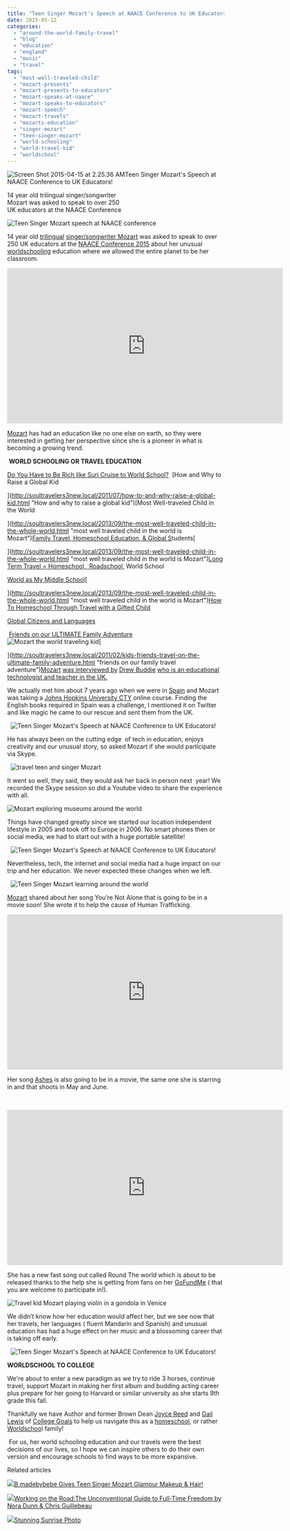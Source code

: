 ```yaml
---
title: "Teen Singer Mozart's Speech at NAACE Conference to UK Educators!"
date: 2015-05-12
categories: 
  - "around-the-world-family-travel"
  - "blog"
  - "education"
  - "england"
  - "music"
  - "travel"
tags: 
  - "most-well-traveled-child"
  - "mozart-presents"
  - "mozart-presents-to-educators"
  - "mozart-speaks-at-naace"
  - "mozart-speaks-to-educators"
  - "mozart-speech"
  - "mozart-travels"
  - "mozarts-education"
  - "singer-mozart"
  - "teen-singer-mozart"
  - "world-schooling"
  - "world-travel-kid"
  - "worldschool"
---
```


  
![Screen Shot 2015-04-15 at 2.25.36 AM](https://pub-ac94b3f306b24c0dba4238943c97f2e1.r2.dev/6a00e5502a9507883301bb0827ebd6970d.jpg)Teen Singer Mozart's Speech at  
NAACE Conference to UK Educators!  
  
14 year old trilingual singer/songwriter  
Mozart was asked to speak to over 250  
UK educators at the NAACE Conference

<!--more-->  
  
![Teen Singer Mozart speech at NAACE conference](https://pub-ac94b3f306b24c0dba4238943c97f2e1.r2.dev/6a00e5502a9507883301b8d111f435970c.png)  
  
  

14 year old [trilingual](http://soultravelers3new.local/2013/12/trilingual-mozart-travel-kid-expert-speaks-at-gec-about-world-education.html "trilingual Mozart speech") [singer/songwriter Mozart](http://soultravelers3new.local/2014/03/mozart-beautiful-teen-singer-songwriter-musician.html "singer songwriter Mozart") was asked to speak to over 250 UK educators at the [NAACE Conference 2015](http://www.naace.co.uk "naace") about her unusual [worldschooling](http://soultravelers3new.local/2012/10/curriculum-vitae-for-a-gifted-child-world-schooling.html "world school CV for Mozart") education where we allowed the entire planet to be her classroom. 

  

<iframe allowfullscreen src="https://www.youtube.com/embed/b-w14sXZXVE" frameborder="0" height="360" width="640"></iframe>

  
  
[Mozart](http://soultravelers3new.local/2015/01/-q-a-mozarts-take-on-travel-music-homeschool.html "teen singer and traveler Mozart") has had an education like no one else on earth, so they were interested in getting her perspective since she is a pioneer in what is becoming a growing trend. 

 **WORLD SCHOOLING OR TRAVEL EDUCATION**

[Do You Have to Be Rich like Suri Cruise to World School?](http://soultravelers3new.local/2012/09/do-you-have-to-be-rich-like-suri-cruise-to-world-school-learn-mandarin-.html "do you have to be rich like sure cruise to world school?")  [How and Why to Raise a Global Kid  
  
](http://soultravelers3new.local/2011/07/how-to-and-why-raise-a-global-kid.html "How and why to raise a global kid")[Most Well-traveled Child in the World  
  
](http://soultravelers3new.local/2013/09/the-most-well-traveled-child-in-the-whole-world.html "most well traveled child in the world is Mozart")[Family Travel, Homeschool Education, & Global S](http://soultravelers3new.local/2010/04/family-travel-homeschool-education-global-students-lifestyle-design-location-independent-4hww-around.html "HOMESCHOOLING AND TRAVEL")tudents[  
  
](http://soultravelers3new.local/2013/09/the-most-well-traveled-child-in-the-whole-world.html "most well traveled child in the world is Mozart")[Long Term Travel = Homeschool,  Roadschool,](http://soultravelers3new.local/2010/03/long-term-family-travel-homeschool-roadschool-world-school-digitalnomad-lifestyle-design-virtual-.html "LONG TERM TRAVEL = HOMESCHOOL, ROADSCHOOL , WORLD SCHOOL") World School  
  
[World as My Middle School](http://soultravelers3new.local/2014/04/world-as-my-middle-school-the-atlantic-soultravelers3.html "world as my middle school - The Atlantic ")[  
  
](http://soultravelers3new.local/2013/09/the-most-well-traveled-child-in-the-whole-world.html "most well traveled child in the world is Mozart")[How To Homeschool Through Travel with a Gifted Child](http://soultravelers3new.local/2012/09/how-to-homeschool-through-travel-with-a-gifted-child-.html "HOW TO HOMESCHOOL WITH A GIFTED CHILD THROUGH TRAVEL")  
  
[Global Citizens and Languages](http://soultravelers3new.local/2012/05/global-citizens-spanish-and-mandarin-immersion.html "Global citizens and language immersion")

 [Friends on our ULTIMATE Family Adventure](http://soultravelers3new.local/2011/02/kids-friends-travel-on-the-ultimate-family-adventure.html "friends on our family travel adventure") ![Mozart the world traveling kid](https://pub-ac94b3f306b24c0dba4238943c97f2e1.r2.dev/6a00e5502a9507883301bb082cf14e970d.png)[  
  
](http://soultravelers3new.local/2011/02/kids-friends-travel-on-the-ultimate-family-adventure.html "friends on our family travel adventure")[Mozart](http://soultravelers3new.local/2015/02/teen-mozart-singing-red-carpet-grammys.html "teen singer Mozart") [was interviewed by](http://soultravelers3new.local/2011/02/kids-friends-travel-on-the-ultimate-family-adventure.html "friends on our family travel adventure") [Drew Buddie](https://twitter.com/digitalmaverick "digitalmaverick") [who is an educational technologist and teacher in the UK.](http://soultravelers3new.local/2011/02/kids-friends-travel-on-the-ultimate-family-adventure.html "friends on our family travel adventure")

  
We actually met him about 7 years ago when we were in [Spain](http://soultravelers3new.local/2013/05/learning-spanish-in-spain.html "learning spanish in spain") and Mozart was taking a [Johns Hopkins University CTY](http://cty.jhu.edu "johns hopkins cty") online course. Finding the English books required in Spain was a challenge, I mentioned it on Twitter and like magic he came to our rescue and sent them from the UK.

  ![Teen Singer Mozart's Speech at NAACE Conference to UK Educators!](https://pub-ac94b3f306b24c0dba4238943c97f2e1.r2.dev/6a00e5502a9507883301b7c788f876970b.png)

He has always been on the cutting edge  of tech in education, enjoys creativity and our unusual story, so asked Mozart if she would participate via Skype. 

  ![travel teen and singer Mozart](https://pub-ac94b3f306b24c0dba4238943c97f2e1.r2.dev/6a00e5502a9507883301b7c788f8ea970b.png)

It went so well, they said, they would ask her back in person next  year! We recorded the Skype session so did a Youtube video to share the experience with all.  
  
![Mozart exploring museums around the world](https://pub-ac94b3f306b24c0dba4238943c97f2e1.r2.dev/6a00e5502a9507883301bb082cf1da970d.png)  
  
  
Things have changed greatly since we started our location independent lifestyle in 2005 and took off to Europe in 2006. No smart phones then or social media, we had to start out with a huge portable satellite!  
  

  ![Teen Singer Mozart's Speech at NAACE Conference to UK Educators!](https://pub-ac94b3f306b24c0dba4238943c97f2e1.r2.dev/6a00e5502a9507883301b7c788f90f970b.png)

Nevertheless, tech, the internet and social media had a huge impact on our trip and her education. We never expected these changes when we left. 

  ![Teen Singer Mozart learning around the world ](https://pub-ac94b3f306b24c0dba4238943c97f2e1.r2.dev/6a00e5502a9507883301bb082cf1fe970d.png)

[Mozart](http://soultravelers3new.local/2014/10/mozart-sings-at-the-house-of-blues.html "teen singer Mozart sings at house of blues") shared about her song You’re Not Alone that is going to be in a movie soon! She wrote it to help the cause of Human Trafficking.  
  

<iframe allowfullscreen src="https://www.youtube.com/embed/AUd-6FmGFVU" frameborder="0" height="360" width="640"></iframe>

  
  
Her song [Ashes](https://www.youtube.com/watch?v=c3_kNH3RU3Y "\"Ashes\" by Mozart") is also going to be in a movie, the same one she is starring in and that shoots in May and June.   
  
 

<iframe allowfullscreen src="https://www.youtube.com/embed/c3_kNH3RU3Y" frameborder="0" height="360" width="640"></iframe>

  
  

She has a new fast song out called Round The world which is about to be released thanks to the help she is getting from fans on her [GoFundMe](http://www.gofundme.com/t7q2nx8%20 "gofundme for Mozart's music") ( that you are welcome to participate in!).   
  
![Travel kid Mozart playing violin in  a gondola in Venice](https://pub-ac94b3f306b24c0dba4238943c97f2e1.r2.dev/6a00e5502a9507883301b7c788f92b970b.png)  
  

We didn’t know how her education would affect her, but we see now that her travels, her languages ( fluent Mandarin and Spanish) and unusual education has had a huge effect on her music and a blossoming career that is taking off early. 

  ![Teen Singer Mozart's Speech at NAACE Conference to UK Educators!](https://pub-ac94b3f306b24c0dba4238943c97f2e1.r2.dev/6a00e5502a9507883301b7c788f93b970b.png)

**WORLDSCHOOL TO COLLEGE**

We're about to enter a new paradigm as we try to ride 3 horses, continue travel, support Mozart in making her first album and budding acting career plus prepare for her going to Harvard or similar university as she starts 9th grade this fall.   
  
Thankfully we have Author and former Brown Dean [Joyce Reed](http://www.collegegoals.com/team/joyce_reed.html "Joyce Reed") and [Gail Lewis](http://www.collegegoals.com/team/gail_lewis.html "Gail Lewis of College Goals") of [College Goals](http://www.collegegoals.com "college goals") to help us navigate this as a [homeschool](http://soultravelers3new.local/2010/04/family-travel-homeschool-education-global-students-lifestyle-design-location-independent-4hww-around.html "homeschool and travel"), or rather [Worldschoo](http://soultravelers3new.local/2012/02/travel-schooling-learning-through-travel.html "travel schooling or world schooling")l family!   
  
 For us, her world schooling education and our travels were the best decisions of our lives, so I hope we can inspire others to do their own version and encourage schools to find ways to be more expansive. 

Related articles

[![](http://i.zemanta.com/338454533_80_80.jpg)](http://soultravelers3new.local/2015/04/bmadebybebe-gives-teen-singer-mozart-glamour-makeup-hair.html)[B.madebybebe Gives Teen Singer Mozart Glamour Makeup & Hair!](http://soultravelers3new.local/2015/04/bmadebybebe-gives-teen-singer-mozart-glamour-makeup-hair.html)

[![](http://i.zemanta.com/333335991_80_80.jpg)](http://soultravelers3new.local/2015/03/working-on-the-roadthe-unconventional-guide-to-full-time-freedom-by-nora-dunn-chris-guillebeau-.html)[Working on the Road:The Unconventional Guide to Full-Time Freedom by Nora Dunn & Chris Guillebeau](http://soultravelers3new.local/2015/03/working-on-the-roadthe-unconventional-guide-to-full-time-freedom-by-nora-dunn-chris-guillebeau-.html)

[![](http://i.zemanta.com/330279127_80_80.jpg)](http://soultravelers3new.local/2015/03/stunning-sunrise-photo.html)[Stunning Sunrise Photo](http://soultravelers3new.local/2015/03/stunning-sunrise-photo.html)
